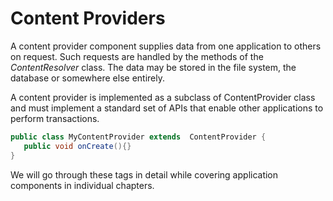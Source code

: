 # Content Providers

A content provider component supplies data from one application to others on request. Such requests are handled by the methods of the *ContentResolver* class. The data may be stored in the file system, the database or somewhere else entirely.

A content provider is implemented as a subclass of ContentProvider class and must implement a standard set of APIs that enable other applications to perform transactions.

```java
public class MyContentProvider extends  ContentProvider {
   public void onCreate(){}
}
```

We will go through these tags in detail while covering application components in individual chapters.
